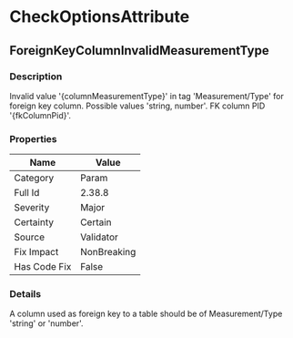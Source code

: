 ﻿---  
uid: Validator_2_38_8  
---

# CheckOptionsAttribute

## ForeignKeyColumnInvalidMeasurementType

### Description

Invalid value '{columnMeasurementType}' in tag 'Measurement\/Type' for foreign key column. Possible values 'string, number'. FK column PID '{fkColumnPid}'.

### Properties

| Name         | Value       |
| ------------ | ----------- |
| Category     | Param       |
| Full Id      | 2.38.8      |
| Severity     | Major       |
| Certainty    | Certain     |
| Source       | Validator   |
| Fix Impact   | NonBreaking |
| Has Code Fix | False       |

### Details

A column used as foreign key to a table should be of Measurement\/Type 'string' or 'number'.
